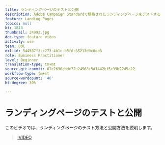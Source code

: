 ```yaml
---
title: ランディングページのテストと公開
description: Adobe Campaign Standardで構築されたランディングページをテストする方法とそれを公開する方法を説明します。
feature: Landing Pages
topics: null
kt: 1813
thumbnail: 24992.jpg
doc-type: feature video
activity: use
team: DOC
exl-id: 544587f3-c273-4b1c-b5fd-65213d0c0ea3
role: Business Practitioner
level: Beginner
translation-type: tm+mt
source-git-commit: 07c2696cbdc72e24563c5d1442bf5c39b22d5a22
workflow-type: tm+mt
source-wordcount: '46'
ht-degree: 30%

---
```


# ランディングページのテストと公開

このビデオでは、ランディングページのテスト方法と公開方法を説明します。

>[!VIDEO](https://video.tv.adobe.com/v/24092?quality=12)
